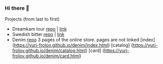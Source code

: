 ### Hi there 👋
Projects (from last to first)
- Dreamkam tour [repo](https://github.com/yuri-frolov/dreamkam-tour) | [link](https://yuri-frolov.github.io/dreamkam-tour/build/index.html)
- Swedish bitter [repo](https://github.com/yuri-frolov/swedish-bitter) | [link](https://yuri-frolov.github.io/swedish-bitter/build/index.html)
- Denim [repo](https://github.com/yuri-frolov/denim)
    3 pages of the online store. pages are not linked
    [index] (https://yuri-frolov.github.io/denim/index.html)
    [catalog] (https://yuri-frolov.github.io/denim/catalog.html)
    [card] (https://yuri-frolov.github.io/denim/card.html)
<!--
**yuri-frolov/yuri-frolov** is a ✨ _special_ ✨ repository because its `README.md` (this file) appears on your GitHub profile.

Here are some ideas to get you started:

- 🔭 I’m currently working on ...
- 🌱 I’m currently learning ...
- 👯 I’m looking to collaborate on ...
- 🤔 I’m looking for help with ...
- 💬 Ask me about ...
- 📫 How to reach me: ...
- 😄 Pronouns: ...
- ⚡ Fun fact: ...
-->
